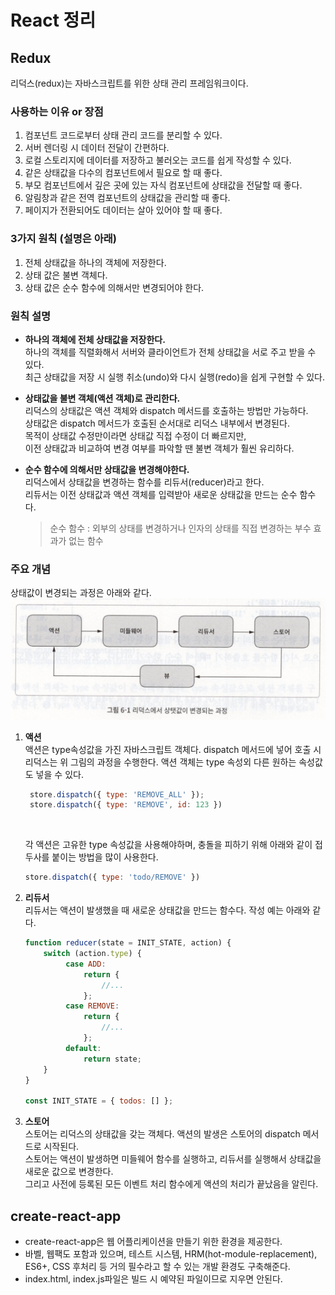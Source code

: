 # React 정리

## Redux
리덕스(redux)는 자바스크립트를 위한 상태 관리 프레임워크이다.

### 사용하는 이유 or 장점  
1. 컴포넌트 코드로부터 상태 관리 코드를 분리할 수 있다.
2. 서버 렌더링 시 데이터 전달이 간편하다.
3. 로컬 스토리지에 데이터를 저장하고 불러오는 코드를 쉽게 작성할 수 있다.
4. 같은 상태값을 다수의 컴포넌트에서 필요로 할 때 좋다.
5. 부모 컴포넌트에서 깊은 곳에 있는 자식 컴포넌트에 상태값을 전달할 때 좋다.
6. 알림창과 같은 전역 컴포넌트의 상태값을 관리할 때 좋다.
7. 페이지가 전환되어도 데이터는 살아 있어야 할 때 좋다.

### 3가지 원칙  (설명은 아래)
1. 전체 상태값을 하나의 객체에 저장한다.
2. 상태 값은 불변 객체다.
3. 상태 값은 순수 함수에 의해서만 변경되어야 한다.

### 원칙 설명
- **하나의 객체에 전체 상태값을 저장한다.**  
  하나의 객체를 직렬화해서 서버와 클라이언트가 전체 상태값을 서로 주고 받을 수 있다.  
  최근 상태값을 저장 시 실행 취소(undo)와 다시 실행(redo)을 쉽게 구현할 수 있다.

- **상태값을 불변 객체(액션 객체)로 관리한다.**  
  리덕스의 상태값은 액션 객체와 dispatch 메서드를 호출하는 방법만 가능하다.  
  상태값은 dispatch 메서드가 호출된 순서대로 리덕스 내부에서 변경된다.  
  목적이 상태값 수정만이라면 상태값 직접 수정이 더 빠르지만,  
  이전 상태값과 비교하여 변경 여부를 파악할 땐 불변 객체가 훨씬 유리하다.  

- **순수 함수에 의해서만 상태값을 변경해야한다.**  
  리덕스에서 상태값을 변경하는 함수를 리듀서(reducer)라고 한다.  
  리듀서는 이전 상태값과 액션 객체를 입력받아 새로운 상태값을 만드는 순수 함수다.  
  > 순수 함수 : 외부의 상태를 변경하거나 인자의 상태를 직접 변경하는 부수 효과가 없는 함수  


### 주요 개념
상태값이 변경되는 과정은 아래와 같다. 
![image info](../images/react_redux.png)  
  
1. **액션**  
   액션은 type속성값을 가진 자바스크립트 객체다. dispatch 메서드에 넣어 호출 시  
   리덕스는 위 그림의 과정을 수행한다. 
   액션 객체는 type 속성외 다른 원하는 속성값도 넣을 수 있다.
   ```javascript
    store.dispatch({ type: 'REMOVE_ALL' });  
    store.dispatch({ type: 'REMOVE', id: 123 })
   ```  
   <br>

    각 액션은 고유한 type 속성값을 사용해야하며, 충돌을 피하기 위해 아래와 같이 접두사를 붙이는 방법을 많이 사용한다.  
    ```javascript
    store.dispatch({ type: 'todo/REMOVE' })
    ```

2. **리듀서**  
   리듀서는 액션이 발생했을 때 새로운 상태값을 만드는 함수다.
   작성 예는 아래와 같다.
   ```javascript
   function reducer(state = INIT_STATE, action) {
       switch (action.type) {
            case ADD: 
                return {
                    //...
                };
            case REMOVE: 
                return {
                    //...
                };
            default:
                return state;
       }
   }

   const INIT_STATE = { todos: [] };
   ```

3. **스토어**  
   스토어는 리덕스의 상태값을 갖는 객체다. 액션의 발생은 스토어의 dispatch 메서드로 시작된다.  
   스토어는 액션이 발생하면 미들웨어 함수를 실행하고, 리듀서를 실행해서 상태값을 새로운 값으로 변경한다.  
   그리고 사전에 등록된 모든 이벤트 처리 함수에게 액션의 처리가 끝났음을 알린다.  


## create-react-app
* create-react-app은 웹 어플리케이션을 만들기 위한 환경을 제공한다.  
* 바벨, 웹팩도 포함과 있으며, 테스트 시스템, HRM(hot-module-replacement), ES6+, CSS 후처리 등 거의 필수라고 할 수 있는 개발 환경도 구축해준다.
* index.html, index.js파일은 빌드 시 예약된 파일이므로 지우면 안된다.